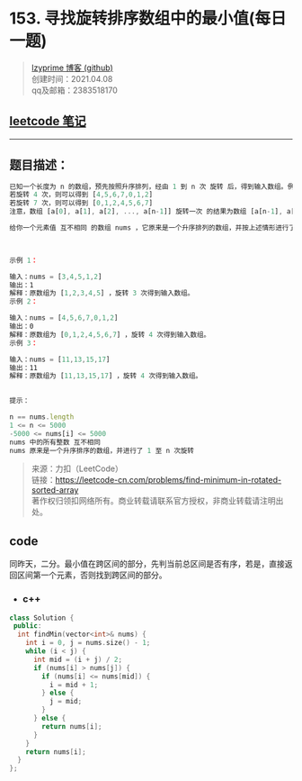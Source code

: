 # 153. 寻找旋转排序数组中的最小值(每日一题)

> [lzyprime 博客 (github)](https://lzyprime.github.io)   
> 创建时间：2021.04.08  
> qq及邮箱：2383518170  

## [leetcode 笔记](https://lzyprime.github.io/leetcode/leetcode)

---

## 题目描述：

```js
已知一个长度为 n 的数组，预先按照升序排列，经由 1 到 n 次 旋转 后，得到输入数组。例如，原数组 nums = [0,1,2,4,5,6,7] 在变化后可能得到：
若旋转 4 次，则可以得到 [4,5,6,7,0,1,2]
若旋转 7 次，则可以得到 [0,1,2,4,5,6,7]
注意，数组 [a[0], a[1], a[2], ..., a[n-1]] 旋转一次 的结果为数组 [a[n-1], a[0], a[1], a[2], ..., a[n-2]] 。

给你一个元素值 互不相同 的数组 nums ，它原来是一个升序排列的数组，并按上述情形进行了多次旋转。请你找出并返回数组中的 最小元素 。

 

示例 1：

输入：nums = [3,4,5,1,2]
输出：1
解释：原数组为 [1,2,3,4,5] ，旋转 3 次得到输入数组。
示例 2：

输入：nums = [4,5,6,7,0,1,2]
输出：0
解释：原数组为 [0,1,2,4,5,6,7] ，旋转 4 次得到输入数组。
示例 3：

输入：nums = [11,13,15,17]
输出：11
解释：原数组为 [11,13,15,17] ，旋转 4 次得到输入数组。
 

提示：

n == nums.length
1 <= n <= 5000
-5000 <= nums[i] <= 5000
nums 中的所有整数 互不相同
nums 原来是一个升序排序的数组，并进行了 1 至 n 次旋转
```

> 来源：力扣（LeetCode）  
> 链接：https://leetcode-cn.com/problems/find-minimum-in-rotated-sorted-array  
> 著作权归领扣网络所有。商业转载请联系官方授权，非商业转载请注明出处。  

## code

同昨天，二分。最小值在跨区间的部分，先判当前总区间是否有序，若是，直接返回区间第一个元素，否则找到跨区间的部分。

- ### c++

```c++
class Solution {
 public:
  int findMin(vector<int>& nums) {
    int i = 0, j = nums.size() - 1;
    while (i < j) {
      int mid = (i + j) / 2;
      if (nums[i] > nums[j]) {
        if (nums[i] <= nums[mid]) {
          i = mid + 1;
        } else {
          j = mid;
        }
      } else {
        return nums[i];
      }
    }
    return nums[i];
  }
};
```
